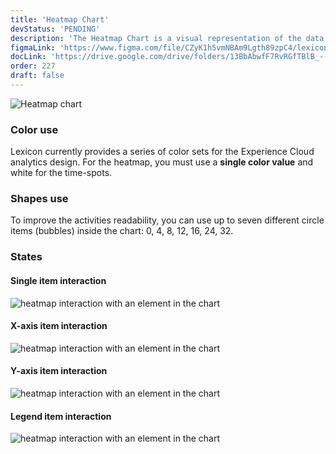 ```yaml
---
title: 'Heatmap Chart'
devStatus: 'PENDING'
description: 'The Heatmap Chart is a visual representation of the data using colors to indicate the values.'
figmaLink: 'https://www.figma.com/file/CZyK1h5vmNBAm9Lgth89zpC4/lexicon-charts?node-id=254%3A5357'
docLink: 'https://drive.google.com/drive/folders/13BbAbwfF7RvRGfTBlB_--vX5Oqn4jZq8?usp=sharing'
order: 227
draft: false
---
```


![Heatmap chart](/images/lexicon/ChartHeatmap.png)

### Color use

Lexicon currently provides a series of color sets for the Experience Cloud analytics design. For the heatmap, you must use a **single color value** and white for the time-spots.

### Shapes use

To improve the activities readability, you can use up to seven different circle items (bubbles) inside the chart: 0, 4, 8, 12, 16, 24, 32.

### States

#### Single item interaction

![heatmap interaction with an element in the chart](/images/lexicon/ChartHeatmapItemSel.png)

#### X-axis item interaction

![heatmap interaction with an element in the chart](/images/lexicon/ChartHeatmapAxisSel.png)

#### Y-axis item interaction

![heatmap interaction with an element in the chart](/images/lexicon/ChartHeatmapAxisYSel.png)

#### Legend item interaction

![heatmap interaction with an element in the chart](/images/lexicon/ChartHeatmapLegendSel.png)
